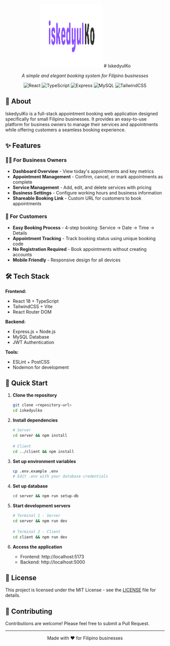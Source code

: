 <div align="center">

<img src="client/public/iskedyulKo.png" alt="IskedyulKo Logo" width="200" height="200">
  # IskedyulKo

  *A simple and elegant booking system for Filipino businesses*

  ![React](https://img.shields.io/badge/React-18-blue)
  ![TypeScript](https://img.shields.io/badge/TypeScript-5.8-blue)
  ![Express](https://img.shields.io/badge/Express.js-4.18-green)
  ![MySQL](https://img.shields.io/badge/MySQL-8.0-orange)
  ![TailwindCSS](https://img.shields.io/badge/TailwindCSS-3.4-cyan)
</div>

## 📖 About

IskedyulKo is a full-stack appointment booking web application designed specifically for small Filipino businesses. It provides an easy-to-use platform for business owners to manage their services and appointments while offering customers a seamless booking experience.

## ✨ Features

### 👨‍💼 For Business Owners
- **Dashboard Overview** - View today's appointments and key metrics
- **Appointment Management** - Confirm, cancel, or mark appointments as complete
- **Service Management** - Add, edit, and delete services with pricing
- **Business Settings** - Configure working hours and business information
- **Shareable Booking Link** - Custom URL for customers to book appointments

### 👥 For Customers
- **Easy Booking Process** - 4-step booking: Service → Date → Time → Details
- **Appointment Tracking** - Track booking status using unique booking code
- **No Registration Required** - Book appointments without creating accounts
- **Mobile Friendly** - Responsive design for all devices

## 🛠️ Tech Stack

**Frontend:**
- React 18 + TypeScript
- TailwindCSS + Vite
- React Router DOM

**Backend:**
- Express.js + Node.js
- MySQL Database
- JWT Authentication

**Tools:**
- ESLint + PostCSS
- Nodemon for development

## 🚀 Quick Start

1. **Clone the repository**
   ```bash
   git clone <repository-url>
   cd iskedyulko
   ```

2. **Install dependencies**
   ```bash
   # Server
   cd server && npm install

   # Client
   cd ../client && npm install
   ```

3. **Set up environment variables**
   ```bash
   cp .env.example .env
   # Edit .env with your database credentials
   ```

4. **Set up database**
   ```bash
   cd server && npm run setup-db
   ```

5. **Start development servers**
   ```bash
   # Terminal 1 - Server
   cd server && npm run dev

   # Terminal 2 - Client
   cd client && npm run dev
   ```

6. **Access the application**
   - Frontend: http://localhost:5173
   - Backend: http://localhost:5000

## 📄 License

This project is licensed under the MIT License - see the [LICENSE](LICENSE) file for details.

## 🤝 Contributing

Contributions are welcome! Please feel free to submit a Pull Request.

---

<div align="center">
  Made with ❤️ for Filipino businesses
</div>